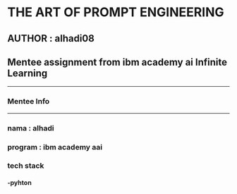 # THE ART OF PROMPT ENGINEERING

## AUTHOR : alhadi08

## Mentee assignment from ibm academy ai Infinite Learning
---
### Mentee Info
---
### nama : alhadi
### program : ibm academy aai
### tech stack
#### -pyhton
